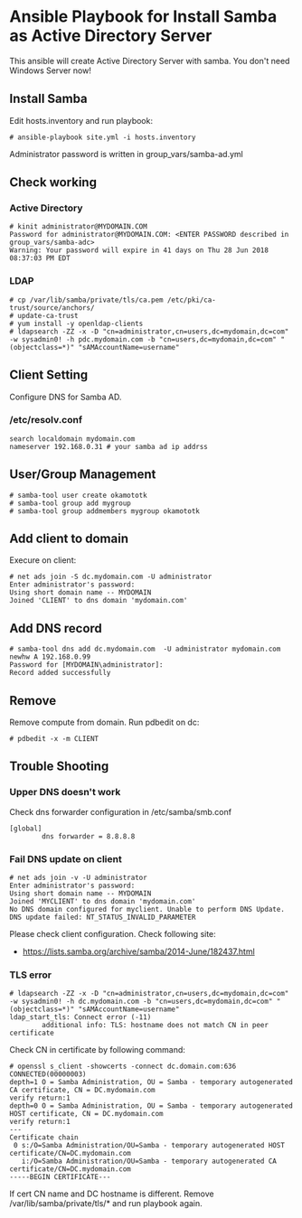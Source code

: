 # Ansible Playbook for Install Samba as Active Directory Server

This ansible will create Active Directory Server with samba.
You don't need Windows Server now!

## Install Samba

Edit hosts.inventory and run playbook:

    # ansible-playbook site.yml -i hosts.inventory

Administrator password is written in group_vars/samba-ad.yml

## Check working

### Active Directory

    # kinit administrator@MYDOMAIN.COM
    Password for administrator@MYDOMAIN.COM: <ENTER PASSWORD described in group_vars/samba-adc>
    Warning: Your password will expire in 41 days on Thu 28 Jun 2018 08:37:03 PM EDT

### LDAP

    # cp /var/lib/samba/private/tls/ca.pem /etc/pki/ca-trust/source/anchors/
    # update-ca-trust
    # yum install -y openldap-clients
    # ldapsearch -ZZ -x -D "cn=administrator,cn=users,dc=mydomain,dc=com" -w sysadmin0! -h pdc.mydomain.com -b "cn=users,dc=mydomain,dc=com" "(objectclass=*)" "sAMAccountName=username"

## Client Setting

Configure DNS for Samba AD.

### /etc/resolv.conf

    search localdomain mydomain.com
    nameserver 192.168.0.31 # your samba ad ip addrss

## User/Group Management

    # samba-tool user create okamototk
    # samba-tool group add mygroup
    # samba-tool group addmembers mygroup okamototk

## Add client to domain

Execure on client:

    # net ads join -S dc.mydomain.com -U administrator
    Enter administrator's password:
    Using short domain name -- MYDOMAIN
    Joined 'CLIENT' to dns domain 'mydomain.com'

## Add DNS record

    # samba-tool dns add dc.mydomain.com  -U administrator mydomain.com newhw A 192.168.0.99
    Password for [MYDOMAIN\administrator]:
    Record added successfully

## Remove 

Remove compute from domain. Run pdbedit on dc:

    # pdbedit -x -m CLIENT

## Trouble Shooting

### Upper DNS doesn't work

Check dns forwarder configuration in /etc/samba/smb.conf

    [global]
            dns forwarder = 8.8.8.8

### Fail DNS update on client

    # net ads join -v -U administrator
    Enter administrator's password:
    Using short domain name -- MYDOMAIN
    Joined 'MYCLIENT' to dns domain 'mydomain.com'
    No DNS domain configured for myclient. Unable to perform DNS Update.
    DNS update failed: NT_STATUS_INVALID_PARAMETER

Please check client configuration. Check following site:

* https://lists.samba.org/archive/samba/2014-June/182437.html

### TLS error 

    # ldapsearch -ZZ -x -D "cn=administrator,cn=users,dc=mydomain,dc=com" -w sysadmin0! -h dc.mydomain.com -b "cn=users,dc=mydomain,dc=com" "(objectclass=*)" "sAMAccountName=username"
    ldap_start_tls: Connect error (-11)
            additional info: TLS: hostname does not match CN in peer certificate

Check CN in certificate by following command:

    # openssl s_client -showcerts -connect dc.domain.com:636
    CONNECTED(00000003)
    depth=1 O = Samba Administration, OU = Samba - temporary autogenerated CA certificate, CN = DC.mydomain.com
    verify return:1
    depth=0 O = Samba Administration, OU = Samba - temporary autogenerated HOST certificate, CN = DC.mydomain.com
    verify return:1
    ---
    Certificate chain
     0 s:/O=Samba Administration/OU=Samba - temporary autogenerated HOST certificate/CN=DC.mydomain.com
       i:/O=Samba Administration/OU=Samba - temporary autogenerated CA certificate/CN=DC.mydomain.com
    -----BEGIN CERTIFICATE---

If cert CN name and DC hostname is different. Remove /var/lib/samba/private/tls/* and run playbook again.